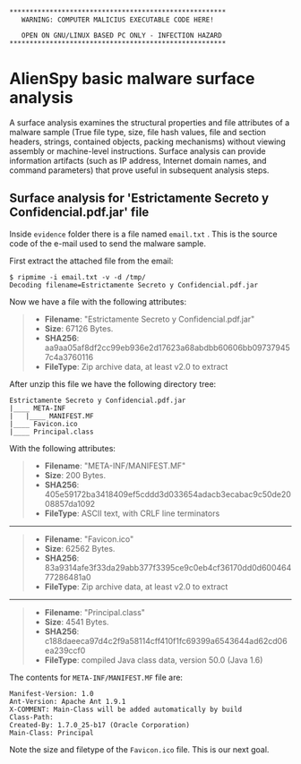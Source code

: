 ```
******************************************************
   WARNING: COMPUTER MALICIUS EXECUTABLE CODE HERE!

   OPEN ON GNU/LINUX BASED PC ONLY - INFECTION HAZARD
******************************************************
```
# AlienSpy basic malware surface analysis

A surface analysis examines the structural properties and file attributes of a malware sample (True file type, size, file hash values, file and section headers, strings, contained objects, packing mechanisms) without viewing assembly or machine-level instructions. Surface analysis can provide information artifacts (such as IP address, Internet domain names, and command parameters) that prove useful in subsequent analysis steps.

## Surface analysis for 'Estrictamente Secreto y Confidencial.pdf.jar' file

Inside `evidence` folder there is a file named `email.txt` . This is the source code of the e-mail used to send the malware sample.

First extract the attached file from the email:

    $ ripmime -i email.txt -v -d /tmp/
    Decoding filename=Estrictamente Secreto y Confidencial.pdf.jar

Now we have a file with the following attributes:

> * **Filename**: "Estrictamente Secreto y Confidencial.pdf.jar"
> * **Size**: 67126 Bytes.
> * **SHA256**: aa9aa05af8df2cc99eb936e2d17623a68abdbb60606bb097379457c4a3760116
> * **FileType**: Zip archive data, at least v2.0 to extract

After unzip this file we have the following directory tree:

    Estrictamente Secreto y Confidencial.pdf.jar
    |____ META-INF
    |   |____ MANIFEST.MF
    |____ Favicon.ico
    |____ Principal.class

With the following attributes:

> * **Filename**: "META-INF/MANIFEST.MF"
> * **Size**: 200 Bytes.
> * **SHA256**: 405e59172ba3418409ef5cddd3d033654adacb3ecabac9c50de2008857da1092
> * **FileType**: ASCII text, with CRLF line terminators

----------

> * **Filename**: "Favicon.ico"
> * **Size**: 62562 Bytes.
> * **SHA256**: 83a9314afe3f33da29abb377f3395ce9c0eb4cf36170dd0d60046477286481a0
> * **FileType**: Zip archive data, at least v2.0 to extract

----------

> * **Filename**: "Principal.class"
> * **Size**: 4541 Bytes.
> * **SHA256**: c188daeeca97d4c2f9a58114cff410f1fc69399a6543644ad62cd06ea239ccf0
> * **FileType**: compiled Java class data, version 50.0 (Java 1.6)

The contents for `META-INF/MANIFEST.MF` file are:

    Manifest-Version: 1.0
    Ant-Version: Apache Ant 1.9.1
    X-COMMENT: Main-Class will be added automatically by build
    Class-Path: 
    Created-By: 1.7.0_25-b17 (Oracle Corporation)
    Main-Class: Principal

Note the size and filetype of the `Favicon.ico` file. This is our next goal.